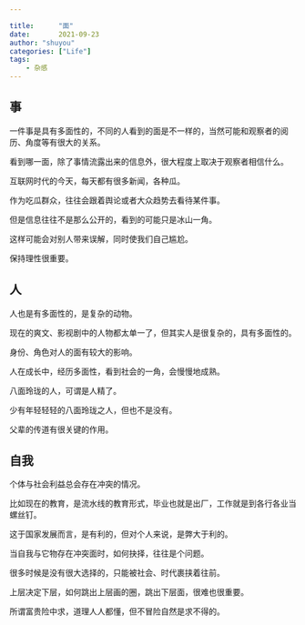 ```yaml
---

title:      "面"
date:       2021-09-23
author: "shuyou"
categories: ["Life"]
tags:      
    - 杂感
---
```


## 事

一件事是具有多面性的，不同的人看到的面是不一样的，当然可能和观察者的阅历、角度等有很大的关系。

看到哪一面，除了事情流露出来的信息外，很大程度上取决于观察者相信什么。

互联网时代的今天，每天都有很多新闻，各种瓜。

作为吃瓜群众，往往会跟着舆论或者大众趋势去看待某件事。

但是信息往往不是那么公开的，看到的可能只是冰山一角。

这样可能会对别人带来误解，同时使我们自己尴尬。

保持理性很重要。

## 人

人也是有多面性的，是复杂的动物。

现在的爽文、影视剧中的人物都太单一了，但其实人是很复杂的，具有多面性的。

身份、角色对人的面有较大的影响。

人在成长中，经历多面性，看到社会的一角，会慢慢地成熟。

八面玲珑的人，可谓是人精了。

少有年轻轻轻的八面玲珑之人，但也不是没有。

父辈的传道有很关键的作用。

## 自我

个体与社会利益总会存在冲突的情况。

比如现在的教育，是流水线的教育形式，毕业也就是出厂，工作就是到各行各业当螺丝钉。

这于国家发展而言，是有利的，但对个人来说，是弊大于利的。

当自我与它物存在冲突面时，如何抉择，往往是个问题。

很多时候是没有很大选择的，只能被社会、时代裹挟着往前。

上层决定下层，如何跳出上层画的圈，跳出下层面，很难也很重要。

所谓富贵险中求，道理人人都懂，但不冒险自然是求不得的。

